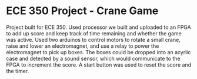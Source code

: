 # ECE 350 Project - Crane Game
Project built for ECE 350. Used processor we built and uploaded to an FPGA to add up score and keep track of time remaining and whether the game was active. Used two arduinos to control motors to rotate a small crane, raise and lower an electromagnet, and use a relay to power the electromagnet to pick up boxes. The boxes could be dropped into an acyrlic case and detected by a sound sensor, which would communicate to the FPGA to increment the score. A start button was used to reset the score and the timer.
